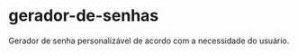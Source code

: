 # gerador-de-senhas
Gerador de senha personalizável de acordo com a necessidade do usuário.

<!-- Validar versões diferentes de scripts js -->
